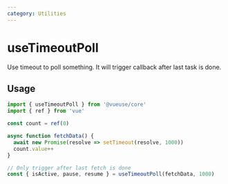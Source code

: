 ```yaml
---
category: Utilities
---
```


# useTimeoutPoll

Use timeout to poll something. It will trigger callback after last task is done.

## Usage

```ts twoslash
import { useTimeoutPoll } from '@vueuse/core'
import { ref } from 'vue'

const count = ref(0)

async function fetchData() {
  await new Promise(resolve => setTimeout(resolve, 1000))
  count.value++
}

// Only trigger after last fetch is done
const { isActive, pause, resume } = useTimeoutPoll(fetchData, 1000)
```
